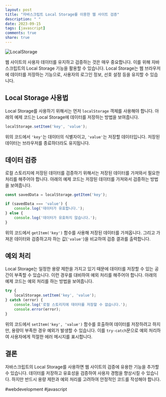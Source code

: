 ```yaml
---
layout: post
title: "자바스크립트 Local Storage를 이용한 웹 사이트 검증"
description: " "
date: 2023-09-15
tags: [javascript]
comments: true
share: true
---
```


![LocalStorage](https://example.com/LocalStorage.png)

웹 사이트의 사용자 데이터를 유지하고 검증하는 것은 매우 중요합니다. 이를 위해 자바스크립트의 Local Storage 기능을 활용할 수 있습니다. Local Storage는 웹 브라우저에 데이터를 저장하는 기능으로, 사용자의 로그인 정보, 선호 설정 등을 유지할 수 있습니다.

## Local Storage 사용법

Local Storage를 사용하기 위해서는 먼저 `localStorage` 객체를 사용해야 합니다. 아래의 예제 코드는 Local Storage에 데이터를 저장하는 방법을 보여줍니다.

```javascript
localStorage.setItem('key', 'value');
```

위의 코드에서 `'key'`는 데이터의 식별자이고, `'value'`는 저장할 데이터입니다. 저장된 데이터는 브라우저를 종료하더라도 유지됩니다.

## 데이터 검증

로컬 스토리지에 저장된 데이터를 검증하기 위해서는 저장된 데이터를 가져와서 필요한 처리를 해주어야 합니다. 아래의 예제 코드는 저장된 데이터를 가져와서 검증하는 방법을 보여줍니다.

```javascript
const savedData = localStorage.getItem('key');

if (savedData === 'value') {
    console.log('데이터가 유효합니다.');
} else {
    console.log('데이터가 유효하지 않습니다.');
}
```

위의 코드에서 `getItem('key')` 함수를 사용해 저장된 데이터를 가져옵니다. 그리고 가져온 데이터와 검증하고자 하는 값(`'value'`)을 비교하여 검증 결과를 출력합니다.

## 예외 처리

Local Storage는 일정한 용량 제한을 가지고 있기 때문에 데이터를 저장할 수 있는 공간이 부족할 수 있습니다. 이런 경우를 대비하여 예외 처리를 해주어야 합니다. 아래의 예제 코드는 예외 처리를 하는 방법을 보여줍니다.

```javascript
try {
    localStorage.setItem('key', 'value');
} catch (error) {
    console.log('로컬 스토리지에 데이터를 저장할 수 없습니다.');
    console.error(error);
}
```

위의 코드에서 `setItem('key', 'value')` 함수를 호출하여 데이터를 저장하려고 하지만, 용량이 부족한 경우 예외가 발생할 수 있습니다. 이를 `try-catch`문으로 예외 처리하여 사용자에게 적절한 에러 메시지를 표시합니다.

## 결론

자바스크립트의 Local Storage를 사용하면 웹 사이트의 검증에 유용한 기능을 추가할 수 있습니다. 데이터를 저장하고 유효성을 검증하여 사용자 경험을 향상시킬 수 있습니다. 하지만 반드시 용량 제한과 예외 처리를 고려하여 안정적인 코드를 작성해야 합니다.

#webdevelopment #javascript